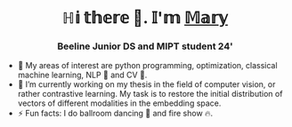 <h1 align="center">ℍ𝕚 𝕥𝕙𝕖𝕣𝕖 👋. 𝕀'𝕞 <a href="https://github.com/Nikitina Maria/" target="_blank">𝕄𝕒𝕣𝕪</a> 
<h3 align="center">Beeline Junior DS and MIPT student 24'</h3>

- 📔 My areas of interest are python programming, optimization, classical machine learning, NLP 📜 and CV 👀.
- 🔭 I’m currently working on my thesis in the field of computer vision, or rather contrastive learning. My task is to restore the initial distribution of vectors of different modalities in the embedding space.
- ⚡ Fun facts: I do ballroom dancing 💃 and fire show 🔥.

<!--
**NikitinaMaria/NikitinaMaria** is a ✨ _special_ ✨ repository because its `README.md` (this file) appears on your GitHub profile.

Here are some ideas to get you started:

- 🔭 I’m currently working on ...
- 🌱 I’m currently learning ...
- 👯 I’m looking to collaborate on ...
- 🤔 I’m looking for help with ...
- 💬 Ask me about ...
- 📫 How to reach me: ...
- 😄 Pronouns: ...
- ⚡ Fun fact: ...
-->
